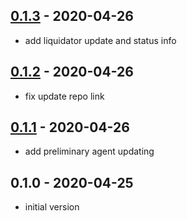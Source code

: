 ## [0.1.3](https://github.com/AtomicLoans/liquidator/compare/v0.1.2...v0.1.3) - 2020-04-26

- add liquidator update and status info

## [0.1.2](https://github.com/AtomicLoans/liquidator/compare/v0.1.1...v0.1.2) - 2020-04-26

- fix update repo link

## [0.1.1](https://github.com/AtomicLoans/liquidator/compare/v0.1.0...v0.1.1) - 2020-04-26

- add preliminary agent updating

## 0.1.0 - 2020-04-25

- initial version
